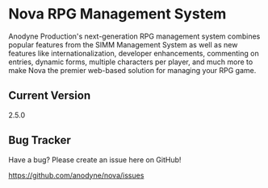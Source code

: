 # Nova RPG Management System

Anodyne Production's next-generation RPG management system combines popular features from the SIMM Management System as well as new features like internationalization, developer enhancements, commenting on entries, dynamic forms, multiple characters per player, and much more to make Nova the premier web-based solution for managing your RPG game.

## Current Version

2.5.0

## Bug Tracker

Have a bug? Please create an issue here on GitHub!

https://github.com/anodyne/nova/issues
